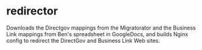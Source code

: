 redirector
==========

Downloads the Directgov mappings from the Migratorator and the Business Link mappings from Ben's spreadsheet in GoogleDocs, and builds Nginx config to redirect the DirectGov and Business Link Web sites.
